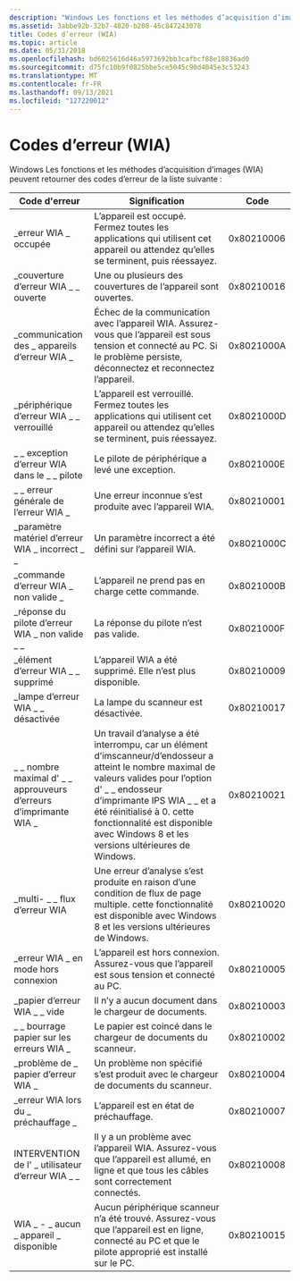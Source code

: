 ```yaml
---
description: "Windows Les fonctions et les méthodes d’acquisition d’images (WIA) peuvent retourner des codes d’erreur de la liste suivante : erreur CodeMeaningCodeWIA l' \\_ \\_ appareil BUSYThe est occupé."
ms.assetid: 3abbe92b-32b7-4820-b208-45c847243078
title: Codes d’erreur (WIA)
ms.topic: article
ms.date: 05/31/2018
ms.openlocfilehash: bd6025616d46a5973692bb3cafbcf88e18836ad0
ms.sourcegitcommit: d75fc10b9f0825bbe5ce5045c90d4045e3c53243
ms.translationtype: MT
ms.contentlocale: fr-FR
ms.lasthandoff: 09/13/2021
ms.locfileid: "127220012"
---
```

# <a name="error-codes-wia"></a>Codes d’erreur (WIA)

Windows Les fonctions et les méthodes d’acquisition d’images (WIA) peuvent retourner des codes d’erreur de la liste suivante : 

| Code d'erreur                                      | Signification                                                                                                                                                                                                                             | Code       |
|-------------------------------------------------|-------------------------------------------------------------------------------------------------------------------------------------------------------------------------------------------------------------------------------------|------------|
| \_erreur WIA \_ occupée                                | L’appareil est occupé. Fermez toutes les applications qui utilisent cet appareil ou attendez qu’elles se terminent, puis réessayez.                                                                                                                          | 0x80210006 |
| \_couverture d’erreur WIA \_ \_ ouverte                         | Une ou plusieurs des couvertures de l’appareil sont ouvertes.                                                                                                                                                                                          | 0x80210016 |
| \_communication des \_ appareils d’erreur WIA \_               | Échec de la communication avec l’appareil WIA. Assurez-vous que l’appareil est sous tension et connecté au PC. Si le problème persiste, déconnectez et reconnectez l’appareil.                                                            | 0x8021000A |
| \_périphérique d’erreur WIA \_ \_ verrouillé                      | L’appareil est verrouillé. Fermez toutes les applications qui utilisent cet appareil ou attendez qu’elles se terminent, puis réessayez.                                                                                                                        | 0x8021000D |
| \_ \_ exception d’erreur WIA dans le \_ \_ pilote               | Le pilote de périphérique a levé une exception.                                                                                                                                                                                               | 0x8021000E |
| \_ \_ erreur générale de l’erreur WIA \_                      | Une erreur inconnue s’est produite avec l’appareil WIA.                                                                                                                                                                                  | 0x80210001 |
| \_paramètre matériel d’erreur WIA \_ incorrect \_ \_        | Un paramètre incorrect a été défini sur l’appareil WIA.                                                                                                                                                                                    | 0x8021000C |
| \_commande d’erreur WIA \_ non valide \_                    | L’appareil ne prend pas en charge cette commande.                                                                                                                                                                                            | 0x8021000B |
| \_réponse du pilote d’erreur WIA \_ non valide \_ \_           | La réponse du pilote n’est pas valide.                                                                                                                                                                                            | 0x8021000F |
| \_élément d’erreur WIA \_ \_ supprimé                       | L’appareil WIA a été supprimé. Elle n’est plus disponible.                                                                                                                                                                               | 0x80210009 |
| \_lampe d’erreur WIA \_ \_ désactivée                           | La lampe du scanneur est désactivée.                                                                                                                                                                                                          | 0x80210017 |
| \_ \_ nombre maximal d' \_ \_ approuveurs d’erreurs d’imprimante WIA \_ | Un travail d’analyse a été interrompu, car un élément d’imscanneur/d’endosseur a atteint le nombre maximal de valeurs valides pour l’option d' \_ \_ endosseur d’imprimante IPS WIA \_ \_ et a été réinitialisé à 0. cette fonctionnalité est disponible avec Windows 8 et les versions ultérieures de Windows. | 0x80210021 |
| \_multi- \_ \_ flux d’erreur WIA                         | Une erreur d’analyse s’est produite en raison d’une condition de flux de page multiple. cette fonctionnalité est disponible avec Windows 8 et les versions ultérieures de Windows.                                                                                            | 0x80210020 |
| \_erreur WIA \_ en mode hors connexion                             | L’appareil est hors connexion. Assurez-vous que l’appareil est sous tension et connecté au PC.                                                                                                                                                  | 0x80210005 |
| \_papier d’erreur WIA \_ \_ vide                        | Il n’y a aucun document dans le chargeur de documents.                                                                                                                                                                                      | 0x80210003 |
| \_ \_ bourrage papier sur les erreurs WIA \_                          | Le papier est coincé dans le chargeur de documents du scanneur.                                                                                                                                                                                   | 0x80210002 |
| \_problème de \_ papier d’erreur WIA \_                      | Un problème non spécifié s’est produit avec le chargeur de documents du scanneur.                                                                                                                                                                 | 0x80210004 |
| \_erreur WIA lors du \_ préchauffage \_                         | L’appareil est en état de préchauffage.                                                                                                                                                                                                           | 0x80210007 |
| INTERVENTION de l' \_ utilisateur d’erreur WIA \_ \_                  | Il y a un problème avec l’appareil WIA. Assurez-vous que l’appareil est allumé, en ligne et que tous les câbles sont correctement connectés.                                                                                                      | 0x80210008 |
| WIA \_ - \_ aucun \_ appareil \_ disponible                   | Aucun périphérique scanneur n’a été trouvé. Assurez-vous que l’appareil est en ligne, connecté au PC et que le pilote approprié est installé sur le PC.                                                                                                   | 0x80210015 |



 

 

 



